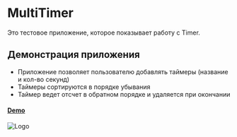 # MultiTimer
Это тестовое приложение, которое показывает работу с Timer.

## Демонстрация приложения
- Приложение позволяет пользователю добавлять таймеры (название и кол-во секунд)
- Таймеры сортируются в порядке убывания
- Таймер ведет отсчет в обратном порядке и удаляется при окончании

#### [Demo](https://youtu.be/bJvHajlInjg)

![Logo](https://www.sfera.zone/static/img/SFERA-logo.png)
